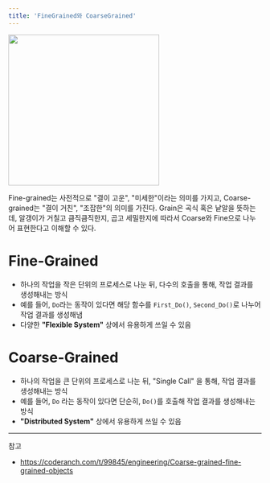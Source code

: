 ```yaml
---
title: 'FineGrained와 CoarseGrained'
---
```

<img src="https://github.com/rlaisqls/TIL/assets/81006587/dbef4d66-8107-48e8-8767-5a65c7f8a637" height=300px>

Fine-grained는 사전적으로 "결이 고운", "미세한"이라는 의미를 가지고, Coarse-grained는 "결이 거친", "조잡한"의 의미를 가진다. Grain은 곡식 혹은 낱알을 뜻하는데, 알갱이가 거칠고 큼직큼직한지, 곱고 세밀한지에 따라서 Coarse와 Fine으로 나누어 표현한다고 이해할 수 있다.

# Fine-Grained
- 하나의 작업을 작은 단위의 프로세스로 나눈 뒤, 다수의 호출을 통해, 작업 결과를 생성해내는 방식
- 예를 들어, `Do`라는 동작이 있다면 해당 함수를 `First_Do()`, `Second_Do()`로 나누어 작업 결과를 생성해냄
- 다양한 **"Flexible System"** 상에서 유용하게 쓰일 수 있음

# Coarse-Grained
- 하나의 작업을 큰 단위의 프로세스로 나눈 뒤, "Single Call" 을 통해, 작업 결과를 생성해내는 방식
- 예를 들어, `Do` 라는 동작이 있다면 단순히, `Do()`를 호출해 작업 결과를 생성해내는 방식
- **"Distributed System"** 상에서 유용하게 쓰일 수 있음

---
참고 
- https://coderanch.com/t/99845/engineering/Coarse-grained-fine-grained-objects
